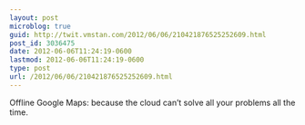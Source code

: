 ```yaml
---
layout: post
microblog: true
guid: http://twit.vmstan.com/2012/06/06/210421876525252609.html
post_id: 3036475
date: 2012-06-06T11:24:19-0600
lastmod: 2012-06-06T11:24:19-0600
type: post
url: /2012/06/06/210421876525252609.html
---
```

Offline Google Maps: because the cloud can’t solve all your problems all the time.
